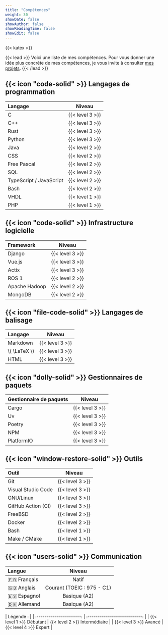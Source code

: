 ```yaml
---
title: "Compétences"
weight: 30
showDate: false
showAuthor: false
showReadingTime: false
showEdit: false
---
```


{{< katex >}}

{{< lead >}}
Voici une liste de mes compétences. Pour vous donner une idée plus concrète de mes compétences, je vous invite à consulter [mes projets](/projects).
{{< /lead >}}

## {{< icon "code-solid" >}} Langages de programmation

| Langage                 |     Niveau      |
| :---------------------- | :-------------: |
| C                       | {{< level 3 >}} |
| C++                     | {{< level 3 >}} |
| Rust                    | {{< level 3 >}} |
| Python                  | {{< level 3 >}} |
| Java                    | {{< level 2 >}} |
| CSS                     | {{< level 2 >}} |
| Free Pascal             | {{< level 2 >}} |
| SQL                     | {{< level 2 >}} |
| TypeScript / JavaScript | {{< level 2 >}} |
| Bash                    | {{< level 2 >}} |
| VHDL                    | {{< level 1 >}} |
| PHP                     | {{< level 1 >}} |

## {{< icon "code-solid" >}} Infrastructure logicielle

| Framework     |     Niveau      |
| :------------ | :-------------: |
| Django        | {{< level 3 >}} |
| Vue.js        | {{< level 3 >}} |
| Actix         | {{< level 3 >}} |
| ROS 1         | {{< level 2 >}} |
| Apache Hadoop | {{< level 2 >}} |
| MongoDB       | {{< level 2 >}} |

## {{< icon "file-code-solid" >}} Langages de balisage

| Langage        |     Niveau      |
| :------------- | :-------------: |
| Markdown       | {{< level 3 >}} |
| \\( \LaTeX \\) | {{< level 3 >}} |
| HTML           | {{< level 3 >}} |

## {{< icon "dolly-solid" >}} Gestionnaires de paquets

| Gestionnaire de paquets |     Niveau      |
| :---------------------- | :-------------: |
| Cargo                   | {{< level 3 >}} |
| Uv                      | {{< level 3 >}} |
| Poetry                  | {{< level 3 >}} |
| NPM                     | {{< level 3 >}} |
| PlatformIO              | {{< level 3 >}} |

## {{< icon "window-restore-solid" >}} Outils

| Outil              |     Niveau      |
| :----------------- | :-------------: |
| Git                | {{< level 3 >}} |
| Visual Studio Code | {{< level 3 >}} |
| GNU/Linux          | {{< level 3 >}} |
| GitHub Action (CI) | {{< level 3 >}} |
| FreeBSD            | {{< level 2 >}} |
| Docker             | {{< level 2 >}} |
| Bash               | {{< level 1 >}} |
| Make / CMake       | {{< level 1 >}} |

## {{< icon "users-solid" >}} Communication

| Langue        |           Niveau           |
| :------------ | :------------------------: |
| :fr: Français |           Natif            |
| :uk: Anglais  | Courant (TOEIC : 975 - C1) |
| :es: Espagnol |        Basique (A2)        |
| :de: Allemand |        Basique (A2)        |

|        Légende :         |
| :----------------------: | :---------------------------: |
| {{< level 1 >}} Débutant | {{< level 2 >}} Intermédiaire |
|  {{< level 3 >}} Avancé  |    {{< level 4 >}} Expert     |
